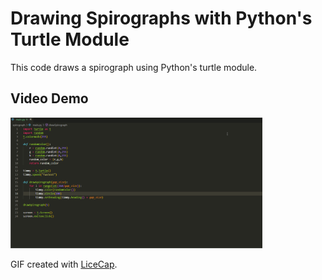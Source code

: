 # Drawing Spirographs with Python's Turtle Module

This code draws a spirograph using Python's turtle module.

## Video Demo

<img src = "video_Demo.gif" width = "80%">

GIF created with [LiceCap](http://www.cockos.com/licecap/).